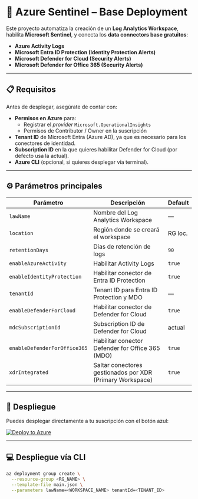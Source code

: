 # 🚀 Azure Sentinel – Base Deployment

Este proyecto automatiza la creación de un **Log Analytics Workspace**, habilita **Microsoft Sentinel**, y conecta los **data connectors base gratuitos**:

- **Azure Activity Logs**
- **Microsoft Entra ID Protection (Identity Protection Alerts)**
- **Microsoft Defender for Cloud (Security Alerts)**
- **Microsoft Defender for Office 365 (Security Alerts)**

---

## 📋 Requisitos

Antes de desplegar, asegúrate de contar con:

- **Permisos en Azure** para:
  - Registrar el *provider* `Microsoft.OperationalInsights`
  - Permisos de Contributor / Owner en la suscripción
- **Tenant ID** de Microsoft Entra (Azure AD), ya que es necesario para los conectores de identidad.
- **Subscription ID** en la que quieres habilitar Defender for Cloud (por defecto usa la actual).
- **Azure CLI** (opcional, si quieres desplegar vía terminal).

---

## ⚙️ Parámetros principales

| Parámetro                 | Descripción                                                   | Default |
|----------------------------|---------------------------------------------------------------|---------|
| `lawName`                 | Nombre del Log Analytics Workspace                            | —       |
| `location`                | Región donde se creará el workspace                           | RG loc. |
| `retentionDays`           | Días de retención de logs                                     | `90`    |
| `enableAzureActivity`     | Habilitar Activity Logs                                       | `true`  |
| `enableIdentityProtection`| Habilitar conector de Entra ID Protection                     | `true`  |
| `tenantId`                | Tenant ID para Entra ID Protection y MDO                     | —       |
| `enableDefenderForCloud`  | Habilitar conector de Defender for Cloud                      | `true`  |
| `mdcSubscriptionId`       | Subscription ID de Defender for Cloud                         | actual  |
| `enableDefenderForOffice365` | Habilitar conector Defender for Office 365 (MDO)           | `true`  |
| `xdrIntegrated`           | Saltar conectores gestionados por XDR (Primary Workspace)     | `true`  |

---

## 🚀 Despliegue

Puedes desplegar directamente a tu suscripción con el botón azul:

[![Deploy to Azure](https://aka.ms/deploytoazurebutton)](https://portal.azure.com/#create/Microsoft.Template/uri/https%3A%2F%2Fraw.githubusercontent.com%2FDabucsa%2FMDFC%2Fmain%2Fdeploysentinel.json)

---

## 💻 Despliegue vía CLI

```bash
az deployment group create \
  --resource-group <RG_NAME> \
  --template-file main.json \
  --parameters lawName=<WORKSPACE_NAME> tenantId=<TENANT_ID>
